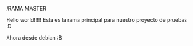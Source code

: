 /RAMA MASTER

Hello world!!!!!
Esta es la rama principal para nuestro proyecto de pruebas
:D

Ahora desde debian :B 
